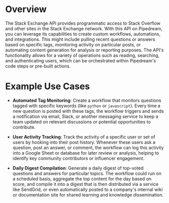 # Overview

The Stack Exchange API provides programmatic access to Stack Overflow and other sites in the Stack Exchange network. With this API on Pipedream, you can leverage its capabilities to create custom workflows, automations, and integrations. This might include pulling recent questions or answers based on specific tags, monitoring activity on particular posts, or automating content generation for analysis or reporting purposes. The API's functionality allows for a variety of operations such as reading, searching, and authenticating users, which can be orchestrated within Pipedream's code steps or pre-built actions.

# Example Use Cases

- **Automated Tag Monitoring**: Create a workflow that monitors questions tagged with specific keywords (like `python` or `javascript`). Every time a new question is posted with these tags, the workflow triggers and sends a notification via email, Slack, or another messaging service to keep a team updated on relevant discussions or potential opportunities to contribute.

- **User Activity Tracking**: Track the activity of a specific user or set of users by hooking into their post history. Whenever these users ask a question, post an answer, or comment, the workflow can log this activity into a Google Sheet or database for later review or analysis, helping to identify key community contributors or influencer engagement.

- **Daily Digest Compilation**: Generate a daily digest of top-voted questions and answers for particular topics. The workflow could run on a scheduled basis, aggregate the top content for the day based on score, and compile it into a digest that is then distributed via a service like SendGrid, or even automatically posted to a company's internal wiki or documentation site for shared learning and knowledge dissemination.
